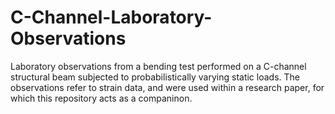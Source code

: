 # C-Channel-Laboratory-Observations

Laboratory observations from a bending test performed on a C-channel structural beam subjected to probabilistically varying static loads. The observations refer to strain data, and were used within a research paper, for which this repository acts as a companinon.
